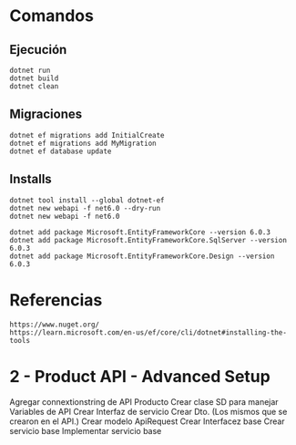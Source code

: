 # Comandos

## Ejecución

    dotnet run
    dotnet build
    dotnet clean

## Migraciones

    dotnet ef migrations add InitialCreate
    dotnet ef migrations add MyMigration
    dotnet ef database update

## Installs

    dotnet tool install --global dotnet-ef
    dotnet new webapi -f net6.0 --dry-run
    dotnet new webapi -f net6.0

    dotnet add package Microsoft.EntityFrameworkCore --version 6.0.3
    dotnet add package Microsoft.EntityFrameworkCore.SqlServer --version 6.0.3
    dotnet add package Microsoft.EntityFrameworkCore.Design --version 6.0.3

# Referencias

    https://www.nuget.org/
    https://learn.microsoft.com/en-us/ef/core/cli/dotnet#installing-the-tools

# 2 - Product API - Advanced Setup

Agregar connextionstring de API Producto
Crear clase SD para manejar Variables de API
Crear Interfaz de servicio
Crear Dto. (Los mismos que se crearon en el API.)
Crear modelo ApiRequest
Crear Interfacez base
Crear servicio base
Implementar servicio base
